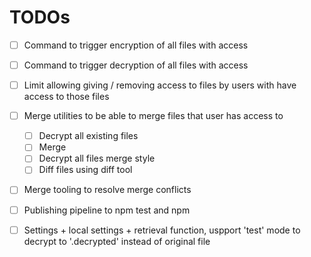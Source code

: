 # TODOs

-   [ ] Command to trigger encryption of all files with access
-   [ ] Command to trigger decryption of all files with access
-   [ ] Limit allowing giving / removing access to files by users with have access to those files
-   [ ] Merge utilities to be able to merge files that user has access to

    -   [ ] Decrypt all existing files
    -   [ ] Merge
    -   [ ] Decrypt all files merge style
    -   [ ] Diff files using diff tool

-   [ ] Merge tooling to resolve merge conflicts

-   [ ] Publishing pipeline to npm test and npm

-   [ ] Settings + local settings + retrieval function, uspport 'test' mode to decrypt to '.decrypted' instead of original file
